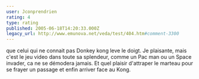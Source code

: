 ```yaml
---
user: Jconprendrien
rating: 4
type: rating
published: 2005-06-18T14:20:33.000Z
legacy_url: http://www.emunova.net/veda/test/404.htm#comment-3300
---
```

que celui qui ne connait pas Donkey kong leve le doigt. Je plaisante, mais c'est le jeu video dans toute sa splendeur, comme un Pac man ou un Space invader, ca ne se démodera jamais. Et quel plaisir d'attraper le marteau pour se frayer un passage et enfin arriver face au Kong.